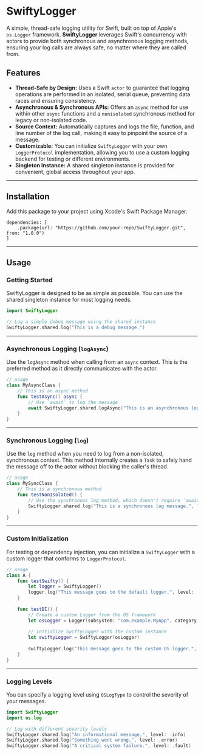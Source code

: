 # SwiftyLogger

A simple, thread-safe logging utility for Swift, built on top of Apple's `os.Logger` framework. **SwiftyLogger** leverages Swift's concurrency with actors to provide both synchronous and asynchronous logging methods, ensuring your log calls are always safe, no matter where they are called from.

## Features

  - **Thread-Safe by Design:** Uses a Swift `actor` to guarantee that logging operations are performed in an isolated, serial queue, preventing data races and ensuring consistency.
  - **Asynchronous & Synchronous APIs:** Offers an `async` method for use within other `async` functions and a `nonisolated` synchronous method for legacy or non-isolated code.
  - **Source Context:** Automatically captures and logs the file, function, and line number of the log call, making it easy to pinpoint the source of a message.
  - **Customizable:** You can initialize `SwiftyLogger` with your own `LoggerProtocol` implementation, allowing you to use a custom logging backend for testing or different environments.
  - **Singleton Instance:** A shared singleton instance is provided for convenient, global access throughout your app.

-----

## Installation

Add this package to your project using Xcode's Swift Package Manager.

```
dependencies: [
    .package(url: "https://github.com/your-repo/SwiftyLogger.git", from: "1.0.0")
]
```

-----

## Usage

### Getting Started

SwiftyLogger is designed to be as simple as possible. You can use the shared singleton instance for most logging needs.

```swift
import SwiftyLogger

// Log a simple debug message using the shared instance
SwiftyLogger.shared.log("This is a debug message.")
```

-----

### Asynchronous Logging (`logAsync`)

Use the `logAsync` method when calling from an `async` context. This is the preferred method as it directly communicates with the actor.

```swift
// usage
class MyAsyncClass {
    // This is an async method
    func testAsync() async {
        // Use `await` to log the message
        await SwiftyLogger.shared.logAsync("This is an asynchronous log message.", level: .debug)
    }
}
```

-----

### Synchronous Logging (`log`)

Use the `log` method when you need to log from a non-isolated, synchronous context. This method internally creates a `Task` to safely hand the message off to the actor without blocking the caller's thread.

```swift
// usage
class MySyncClass {
    // This is a synchronous method
    func testNonIsolated() {
        // Use the synchronous log method, which doesn't require `await`
        SwiftyLogger.shared.log("This is a synchronous log message.", level: .debug)
    }
}
```

-----

### Custom Initialization

For testing or dependency injection, you can initialize a `SwiftyLogger` with a custom logger that conforms to `LoggerProtocol`.

```swift
// usage
class A {
    func testSwifty() {
        let logger = SwiftyLogger()
        logger.log("This message goes to the default logger.", level: .debug)
    }
    
    func testDI() {
        // Create a custom Logger from the OS framework
        let osLogger = Logger(subsystem: "com.example.MyApp", category: "myCustomCategory")
        
        // Initialize SwiftyLogger with the custom instance
        let swiftyLogger = SwiftyLogger(osLogger)
        
        swiftyLogger.log("This message goes to the custom OS logger.", level: .debug)
    }
}
```

-----

### Logging Levels

You can specify a logging level using `OSLogType` to control the severity of your messages.

```swift
import SwiftyLogger
import os.log

// Log with different severity levels
SwiftyLogger.shared.log("An informational message.", level: .info)
SwiftyLogger.shared.log("Something went wrong.", level: .error)
SwiftyLogger.shared.log("A critical system failure.", level: .fault)
```
